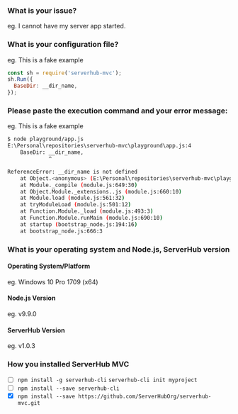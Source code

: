 ### What is your issue?
eg. I cannot have my server app started.

### What is your configuration file?
eg. This is a fake example
```js
const sh = require('serverhub-mvc');
sh.Run({
  BaseDir: __dir_name,
});
```

### Please paste the execution command and your error message:
eg. This is a fake example
```bash
$ node playground/app.js
E:\Personal\repositories\serverhub-mvc\playground\app.js:4
    BaseDir: __dir_name,
             ^

ReferenceError: __dir_name is not defined
    at Object.<anonymous> (E:\Personal\repositories\serverhub-mvc\playground\app.js:4:14)
    at Module._compile (module.js:649:30)
    at Object.Module._extensions..js (module.js:660:10)
    at Module.load (module.js:561:32)
    at tryModuleLoad (module.js:501:12)
    at Function.Module._load (module.js:493:3)
    at Function.Module.runMain (module.js:690:10)
    at startup (bootstrap_node.js:194:16)
    at bootstrap_node.js:666:3
```

### What is your operating system and Node.js, ServerHub version
#### Operating System/Platform
eg. Windows 10 Pro 1709 (x64)
#### Node.js Version
eg. v9.9.0
#### ServerHub Version
eg. v1.0.3

### How you installed ServerHub MVC
- [ ] `npm install -g serverhub-cli`
 `serverhub-cli init myproject`
- [ ] `npm install --save serverhub-cli`
- [x] `npm install --save https://github.com/ServerHubOrg/serverhub-mvc.git`
